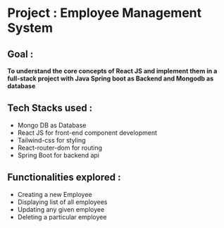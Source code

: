 # Project : Employee Management System
## Goal :
**To understand the core concepts of React JS and implement them in a full-stack project with Java Spring boot as Backend and Mongodb as database**
## Tech Stacks used :
* Mongo DB as Database
* React JS for front-end component development
* Tailwind-css for styling
* React-router-dom for routing
* Spring Boot for backend api

## Functionalities explored :
* Creating a new Employee
* Displaying list of all employees
* Updating any given employee
* Deleting a particular employee
